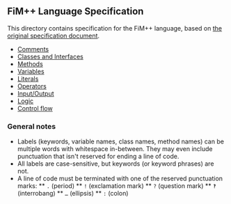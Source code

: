 ## FiM++ Language Specification
This directory contains specification for the FiM++ language, based on [the
original specification document](https://docs.google.com/document/d/1gU-ZROmZu0Xitw_pfC1ktCDvJH5rM85TxxQf5pg_xmg/edit?pli=1#).

* [Comments](comments.md#fim-comments)
* [Classes and Interfaces](classes-interfaces.md)
* [Methods](methods.md)
* [Variables](variables.md)
* [Literals](lierals.md)
* [Operators](operators.md)
* [Input/Output](input-output.md)
* [Logic](logic.md)
* [Control flow](control-flow.md)

### General notes
* Labels (keywords, variable names, class names, method names) can be multiple
  words with whitespace in-between. They may even include punctuation that isn't
  reserved for ending a line of code.
* All labels are case-sensitive, but keywords (or keyword phrases) are not.
* A line of code must be terminated with one of the reserved punctuation marks:
** `.` (period)
** `!` (exclamation mark)
** `?` (question mark)
** `‽` (interrobang)
** `…` (ellipsis)
** `:` (colon)
